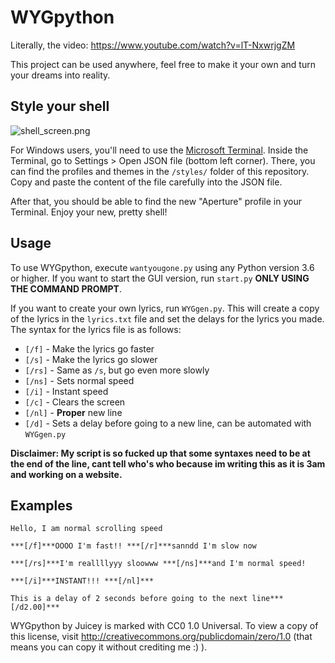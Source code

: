 
# WYGpython

Literally, the video: https://www.youtube.com/watch?v=lT-NxwrjgZM

This project can be used anywhere, feel free to make it your own and turn your dreams into reality.

## Style your shell

![shell_screen.png](styles/shell_screen.png)

For Windows users, you'll need to use the [Microsoft Terminal](https://github.com/microsoft/terminal). Inside the Terminal, go to Settings > Open JSON file (bottom left corner). There, you can find the profiles and themes in the `/styles/` folder of this repository. Copy and paste the content of the file carefully into the JSON file.

After that, you should be able to find the new "Aperture" profile in your Terminal. Enjoy your new, pretty shell!

## Usage

To use WYGpython, execute `wantyougone.py` using any Python version 3.6 or higher. If you want to start the GUI version, run `start.py` **ONLY USING THE COMMAND PROMPT**.

If you want to create your own lyrics, run `WYGgen.py`. This will create a copy of the lyrics in the `lyrics.txt` file and set the delays for the lyrics you made. The syntax for the lyrics file is as follows:

- `[/f]` - Make the lyrics go faster
- `[/s]` - Make the lyrics go slower
- `[/rs]` - Same as `/s`, but go even more slowly
- `[/ns]` - Sets normal speed
- `[/i]` - Instant speed
- `[/c]` - Clears the screen
- `[/nl]` - **Proper** new line
- `[/d]` - Sets a delay before going to a new line, can be automated with `WYGgen.py`

**Disclaimer: My script is so fucked up that some syntaxes need to be at the end of the line, cant tell who's who because im writing this as it is 3am and working on a website.**

## Examples

```
Hello, I am normal scrolling speed

***[/f]***OOOO I'm fast!! ***[/r]***sanndd I'm slow now

***[/rs]***I'm reallllyyy sloowww ***[/ns]***and I'm normal speed!

***[/i]***INSTANT!!! ***[/nl]***

This is a delay of 2 seconds before going to the next line***[/d2.00]***
```

WYGpython by Juicey is marked with CC0 1.0 Universal. To view a copy of this license, visit http://creativecommons.org/publicdomain/zero/1.0 (that means you can copy it without crediting me :) ).
